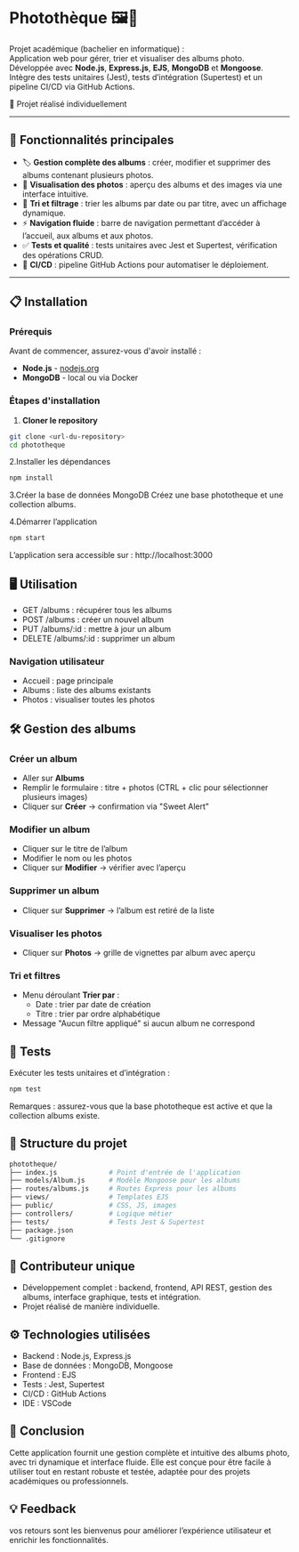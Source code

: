 # Photothèque 🖼️📂

Projet académique (bachelier  en informatique) :  
Application web pour gérer, trier et visualiser des albums photo.  
Développée avec **Node.js**, **Express.js**, **EJS**, **MongoDB** et **Mongoose**.  
Intègre des tests unitaires (Jest), tests d’intégration (Supertest) et un pipeline CI/CD via GitHub Actions.

👤 Projet réalisé individuellement

---

## 🚀 Fonctionnalités principales

- 🏷️ **Gestion complète des albums** : créer, modifier et supprimer des albums contenant plusieurs photos.  
- 📸 **Visualisation des photos** : aperçu des albums et des images via une interface intuitive.  
- 🔄 **Tri et filtrage** : trier les albums par date ou par titre, avec un affichage dynamique.  
- ⚡ **Navigation fluide** : barre de navigation permettant d’accéder à l’accueil, aux albums et aux photos.  
- ✅ **Tests et qualité** : tests unitaires avec Jest et Supertest, vérification des opérations CRUD.  
- 🤖 **CI/CD** : pipeline GitHub Actions pour automatiser le déploiement.

---

## 📋 Installation

### Prérequis

Avant de commencer, assurez-vous d'avoir installé :

- **Node.js** - [nodejs.org](https://nodejs.org/)  
- **MongoDB** - local ou via Docker  

### Étapes d'installation

1. **Cloner le repository**
```bash
git clone <url-du-repository>
cd phototheque
```
2.Installer les dépendances
```bash
npm install
```
3.Créer la base de données MongoDB
Créez une base phototheque et une collection albums.

4.Démarrer l’application
```bash
npm start
```
L’application sera accessible sur : http://localhost:3000

## 🖥️ Utilisation

- GET /albums : récupérer tous les albums
- POST /albums : créer un nouvel album
- PUT /albums/:id : mettre à jour un album
- DELETE /albums/:id : supprimer un album

### Navigation utilisateur
- Accueil : page principale
- Albums : liste des albums existants
- Photos : visualiser toutes les photos

## 🛠️ Gestion des albums

### Créer un album
- Aller sur **Albums**
- Remplir le formulaire : titre + photos (CTRL + clic pour sélectionner plusieurs images)
- Cliquer sur **Créer** → confirmation via "Sweet Alert"

### Modifier un album
- Cliquer sur le titre de l’album
- Modifier le nom ou les photos
- Cliquer sur **Modifier** → vérifier avec l’aperçu

### Supprimer un album
- Cliquer sur **Supprimer** → l’album est retiré de la liste

### Visualiser les photos
- Cliquer sur **Photos** → grille de vignettes par album avec aperçu

### Tri et filtres
- Menu déroulant **Trier par** :
  - Date : trier par date de création
  - Titre : trier par ordre alphabétique
- Message "Aucun filtre appliqué" si aucun album ne correspond

 ## 🧪 Tests

Exécuter les tests unitaires et d’intégration :
```bash
npm test
```
Remarques : assurez-vous que la base phototheque est active et que la collection albums existe.

## 📂 Structure du projet
```bash
phototheque/
├── index.js             # Point d'entrée de l'application
├── models/Album.js      # Modèle Mongoose pour les albums
├── routes/albums.js     # Routes Express pour les albums
├── views/               # Templates EJS
├── public/              # CSS, JS, images
├── controllers/         # Logique métier
├── tests/               # Tests Jest & Supertest
├── package.json
└── .gitignore
```

## 👤 Contributeur unique

- Développement complet : backend, frontend, API REST, gestion des albums, interface graphique, tests et intégration.
- Projet réalisé de manière individuelle.

 ## ⚙️ Technologies utilisées
- Backend : Node.js, Express.js
- Base de données : MongoDB, Mongoose
- Frontend : EJS
- Tests : Jest, Supertest
- CI/CD : GitHub Actions
- IDE : VSCode

 ## 🎯 Conclusion

Cette application fournit une gestion complète et intuitive des albums photo, avec tri dynamique et interface fluide.
Elle est conçue pour être facile à utiliser tout en restant robuste et testée, adaptée pour des projets académiques ou professionnels.

 ##  💡 Feedback 
 vos retours sont les bienvenus pour améliorer l’expérience utilisateur et enrichir les fonctionnalités.
